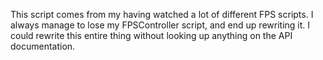 This script comes from my having watched a lot of different FPS scripts.
I always manage to lose my FPSController script, and end up rewriting it.
I could rewrite this entire thing without looking up anything on the API documentation.
